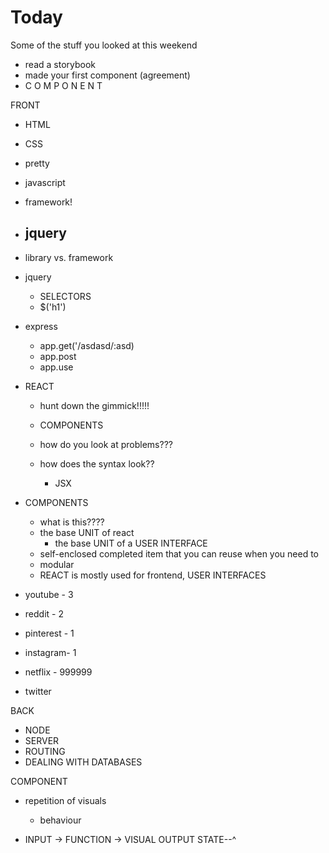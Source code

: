 # Today

Some of the stuff you looked at this weekend

- read a storybook
- made your first component (agreement)
- C O M P O N E N T


FRONT
- HTML
- CSS
- pretty
- javascript
- framework!

- jquery
    - 

- library vs. framework

- jquery

    - SELECTORS
    - $('h1')

- express
    - app.get('/asdasd/:asd)
    - app.post
    - app.use


- REACT
    - hunt down the gimmick!!!!!
    - COMPONENTS

    - how do you look at problems???
    - how does the syntax look??
        - JSX

- COMPONENTS
    - what is this????
    - the base UNIT of react
        - the base UNIT of a USER INTERFACE
    - self-enclosed completed item that you can reuse when you need to
    - modular
    - REACT is mostly used for frontend, USER INTERFACES


- youtube - 3
- reddit - 2
- pinterest - 1
- instagram- 1
- netflix - 999999
- twitter



BACK
- NODE
- SERVER
- ROUTING
- DEALING WITH DATABASES



COMPONENT
- repetition of visuals
    - behaviour

- INPUT -> FUNCTION -> VISUAL OUTPUT
            STATE--^
